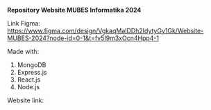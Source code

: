 **Repository Website MUBES Informatika 2024**

Link Figma: https://www.figma.com/design/VgkaqMaIDDh2IdytyGy1Gk/Website-MUBES-2024?node-id=0-1&t=fv5I9m3xOcn4Hpp4-1

Made with:
1. MongoDB
2. Express.js
3. React.js
4. Node.js

Website link: 